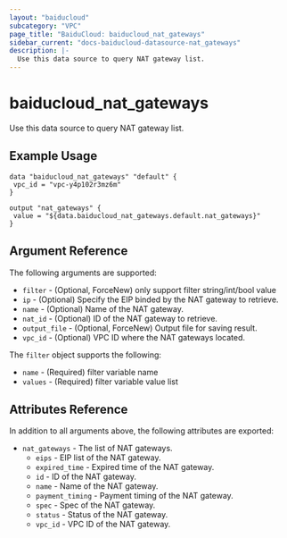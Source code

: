 ```yaml
---
layout: "baiducloud"
subcategory: "VPC"
page_title: "BaiduCloud: baiducloud_nat_gateways"
sidebar_current: "docs-baiducloud-datasource-nat_gateways"
description: |-
  Use this data source to query NAT gateway list.
---
```


# baiducloud_nat_gateways

Use this data source to query NAT gateway list.

## Example Usage

```hcl
data "baiducloud_nat_gateways" "default" {
 vpc_id = "vpc-y4p102r3mz6m"
}

output "nat_gateways" {
 value = "${data.baiducloud_nat_gateways.default.nat_gateways}"
}
```

## Argument Reference

The following arguments are supported:

* `filter` - (Optional, ForceNew) only support filter string/int/bool value
* `ip` - (Optional) Specify the EIP binded by the NAT gateway to retrieve.
* `name` - (Optional) Name of the NAT gateway.
* `nat_id` - (Optional) ID of the NAT gateway to retrieve.
* `output_file` - (Optional, ForceNew) Output file for saving result.
* `vpc_id` - (Optional) VPC ID where the NAT gateways located.

The `filter` object supports the following:

* `name` - (Required) filter variable name
* `values` - (Required) filter variable value list

## Attributes Reference

In addition to all arguments above, the following attributes are exported:

* `nat_gateways` - The list of NAT gateways.
  * `eips` - EIP list of the NAT gateway.
  * `expired_time` - Expired time of the NAT gateway.
  * `id` - ID of the NAT gateway.
  * `name` - Name of the NAT gateway.
  * `payment_timing` - Payment timing of the NAT gateway.
  * `spec` - Spec of the NAT gateway.
  * `status` - Status of the NAT gateway.
  * `vpc_id` - VPC ID of the NAT gateway.


